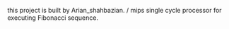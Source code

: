this project is built by Arian_shahbazian.
/
mips single cycle processor for executing Fibonacci sequence.
